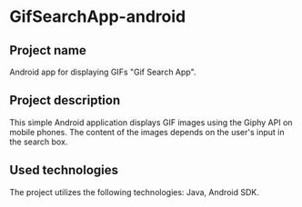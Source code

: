 # GifSearchApp-android

## Project name
Android app for displaying GIFs "Gif Search App".

## Project description
This simple Android application displays GIF images using the Giphy API on mobile phones. The content of the images depends on the user's input in the search box.

## Used technologies
The project utilizes the following technologies: Java, Android SDK.
